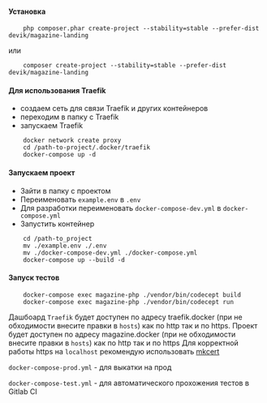 #### Установка
```
    php composer.phar create-project --stability=stable --prefer-dist devik/magazine-landing
```
или
```
    composer create-project --stability=stable --prefer-dist devik/magazine-landing
```
#### Для использования Traefik
- создаем сеть для связи Traefik и других контейнеров
- переходим в папку с Traefik
- запускаем Traefik
```
    docker network create proxy
    cd /path-to-project/.docker/traefik
    docker-compose up -d
```

#### Запускаем проект
- Зайти в папку с проектом
- Переименовать `example.env` в `.env`
- Для разработки переименовать `docker-compose-dev.yml` в `docker-compose.yml`
- Запустить контейнер
```
    cd /path-to_project
    mv ./example.env ./.env
    mv ./docker-compose-dev.yml ./docker-compose.yml
    docker-compose up --build -d
```

#### Запуск тестов   
```
    docker-compose exec magazine-php ./vendor/bin/codecept build
    docker-compose exec magazine-php ./vendor/bin/codecept run   
```

Дашбоард `Traefik` будет доступен по адресу traefik.docker (при не обходимости внесите правки в `hosts`) как по http так и по https.
Проект будет доступен по адресу magazine.docker (при не обходимости внесите правки в `hosts`) как по http так и по https
Для корректной работы https на `localhost` рекомендую использовать [mkcert](https://github.com/FiloSottile/mkcert)

`docker-compose-prod.yml` - для выкатки на прод 

`docker-compose-test.yml` - для автоматического прохожения тестов в Gitlab CI  


